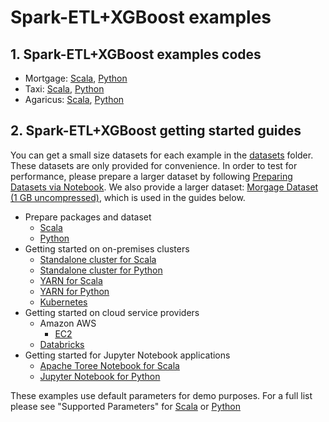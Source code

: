 # Spark-ETL+XGBoost examples 

## 1. Spark-ETL+XGBoost examples codes

- Mortgage: [Scala](../../examples/Spark-ETL+XGBoost/mortgage/scala/src/com/nvidia/spark/examples/mortgage), [Python](../../examples/Spark-ETL+XGBoost/mortgage/python/com/nvidia/spark/examples/mortgage)
- Taxi: [Scala](../../examples/Spark-ETL+XGBoost/taxi/scala/src/com/nvidia/spark/examples/taxi), [Python](../../examples/Spark-ETL+XGBoost/taxi/python/com/nvidia/spark/examples/taxi)
- Agaricus: [Scala](../../examples/Spark-ETL+XGBoost/agaricus/scala/src/com/nvidia/spark/examples/agaricus), [Python](../../examples/Spark-ETL+XGBoost/agaricus/python/com/nvidia/spark/examples/agaricus)

## 2. Spark-ETL+XGBoost getting started guides

You can get a small size datasets for each example in the [datasets](../../datasets) folder. 
These datasets are only provided for convenience. In order to test for performance, 
please prepare a larger dataset by following [Preparing Datasets via Notebook](../../datasets/preparing_datasets.md). 
We also provide a larger dataset: [Morgage Dataset (1 GB uncompressed)](https://rapidsai-data.s3.us-east-2.amazonaws.com/spark/mortgage.zip), 
which is used in the guides below.

- Prepare packages and dataset
    - [Scala](../../docs/get-started/xgboost-examples/prepare-package-data/preparation-scala.md)
    - [Python](../../docs/get-started/xgboost-examples/prepare-package-data/preparation-python.md)
- Getting started on on-premises clusters
    - [Standalone cluster for Scala](../../docs/get-started/xgboost-examples/on-prem-cluster/standalone-scala.md)
    - [Standalone cluster for Python](../../docs/get-started/xgboost-examples/on-prem-cluster/standalone-python.md)
    - [YARN for Scala](../../docs/get-started/xgboost-examples/on-prem-cluster/yarn-scala.md)
    - [YARN for Python](../../docs/get-started/xgboost-examples/on-prem-cluster/yarn-python.md)
    - [Kubernetes](../../docs/get-started/xgboost-examples/on-prem-cluster/kubernetes.md)
- Getting started on cloud service providers
    - Amazon AWS
        - [EC2](../../docs/get-started/xgboost-examples/csp/aws/ec2.md)
    - [Databricks](../../docs/get-started/xgboost-examples/csp/databricks/databricks.md)
- Getting started for Jupyter Notebook applications
    - [Apache Toree Notebook for Scala](../../docs/get-started/xgboost-examples/notebook/toree.md)
    - [Jupyter Notebook for Python](../../docs/get-started/xgboost-examples/notebook/python-notebook.md)

These examples use default parameters for demo purposes. For a full list please see "Supported Parameters" 
for [Scala](/app-parameters/supported_xgboost_parameters_scala.md) 
or [Python](/app-parameters/supported_xgboost_parameters_python.md)